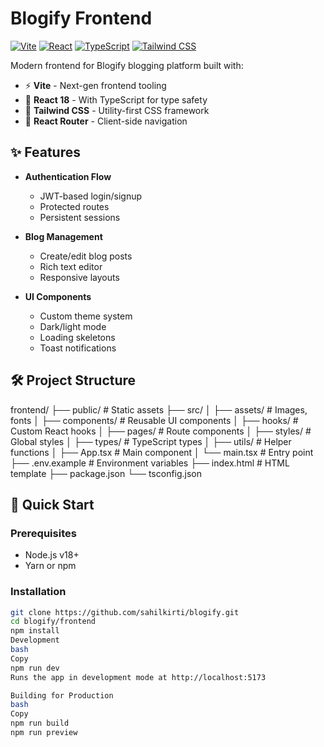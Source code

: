 # Blogify Frontend

[![Vite](https://img.shields.io/badge/vite-%23646CFF.svg?logo=vite&logoColor=white)](https://vitejs.dev/)
[![React](https://img.shields.io/badge/react-%2320232a.svg?logo=react&logoColor=%2361DAFB)](https://reactjs.org/)
[![TypeScript](https://img.shields.io/badge/typescript-%23007ACC.svg?logo=typescript&logoColor=white)](https://www.typescriptlang.org/)
[![Tailwind CSS](https://img.shields.io/badge/tailwindcss-%2338B2AC.svg?logo=tailwind-css&logoColor=white)](https://tailwindcss.com/)

Modern frontend for Blogify blogging platform built with:

- ⚡ **Vite** - Next-gen frontend tooling
- 🚀 **React 18** - With TypeScript for type safety
- 🎨 **Tailwind CSS** - Utility-first CSS framework
- 🔄 **React Router** - Client-side navigation

## ✨ Features

- **Authentication Flow**
  - JWT-based login/signup
  - Protected routes
  - Persistent sessions

- **Blog Management**
  - Create/edit blog posts
  - Rich text editor
  - Responsive layouts

- **UI Components**
  - Custom theme system
  - Dark/light mode
  - Loading skeletons
  - Toast notifications

## 🛠️ Project Structure
frontend/
├── public/ # Static assets
├── src/
│ ├── assets/ # Images, fonts
│ ├── components/ # Reusable UI components
│ ├── hooks/ # Custom React hooks
│ ├── pages/ # Route components
│ ├── styles/ # Global styles
│ ├── types/ # TypeScript types
│ ├── utils/ # Helper functions
│ ├── App.tsx # Main component
│ └── main.tsx # Entry point
├── .env.example # Environment variables
├── index.html # HTML template
├── package.json
└── tsconfig.json


## 🚀 Quick Start

### Prerequisites
- Node.js v18+
- Yarn or npm

### Installation
```bash
git clone https://github.com/sahilkirti/blogify.git
cd blogify/frontend
npm install
Development
bash
Copy
npm run dev
Runs the app in development mode at http://localhost:5173

Building for Production
bash
Copy
npm run build
npm run preview
